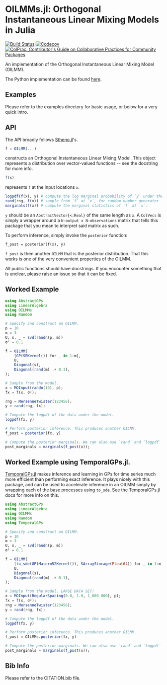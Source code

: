 # OILMMs.jl: Orthogonal Instantaneous Linear Mixing Models in Julia

<!-- [![Stable](https://img.shields.io/badge/docs-stable-blue.svg)](https://willtebbutt.github.io/OILMMs.jl/stable)
[![Dev](https://img.shields.io/badge/docs-dev-blue.svg)](https://willtebbutt.github.io/OILMMs.jl/dev) -->
[![Build Status](https://travis-ci.com/willtebbutt/OILMMs.jl.svg?branch=master)](https://travis-ci.com/willtebbutt/OILMMs.jl)
[![Codecov](https://codecov.io/gh/willtebbutt/OILMMs.jl/branch/master/graph/badge.svg)](https://codecov.io/gh/willtebbutt/OILMMs.jl)
[![ColPrac: Contributor's Guide on Collaborative Practices for Community Packages](https://img.shields.io/badge/ColPrac-Contributor's%20Guide-blueviolet)](https://github.com/SciML/ColPrac)

An implementation of the Orthogonal Instantaneous Linear Mixing Model (OILMM).

The Python implementation can be found [here](https://github.com/wesselb/oilmm).

## Examples

Please refer to the examples directory for basic usage, or below for a very quick intro.

## API

The API broadly follows [Stheno.jl](https://github.com/willtebbutt/Stheno.jl/)'s.
```julia
f = OILMM(...)
```
constructs an Orthogonal Instantaneous Linear Mixing Model. This object represents a distribution over vector-valued functions -- see the docstring for more info.

```julia
f(x)
```
represents `f` at the input locations `x`.
```julia
logpdf(f(x), y) # compute the log marginal probability of `y` under the model.
rand(rng, f(x)) # sample from `f` at `x`, for random number generator `rng`.
marginals(f(x)) # compute the marginal statistics of `f` at `x`.
```
`y` should be an `AbstractVector{<:Real}` of the same length as `x`. A `ColVecs` is simply a wrapper around a `N-output x N-observations` matrix that tells this package that you mean to interpret said matrix as such.

To perform inference, simply invoke the `posterior` function:
```
f_post = posterior(f(x), y)
```
`f_post` is then another `OILMM` that is the posterior distribution. That this works is one of the very convenient properties of the OILMM.

All public functions should have docstrings. If you encounter something that is unclear, please raise an issue so that it can be fixed.

## Worked Example

```julia
using AbstractGPs
using LinearAlgebra
using OILMMs
using Random

# Specify and construct an OILMM.
p = 10
m = 3
U, s, _ = svd(randn(p, m))
σ² = 0.1

f = OILMM(
    [GP(SEKernel()) for _ in 1:m],
    U,
    Diagonal(s),
    Diagonal(rand(m) .+ 0.1),
);

# Sample from the model.
x = MOInput(randn(10), p);
fx = f(x, σ²);

rng = MersenneTwister(123456);
y = rand(rng, fx);

# Compute the logpdf of the data under the model.
logpdf(fx, y)

# Perform posterior inference. This produces another OILMM.
f_post = posterior(fx, y)

# Compute the posterior marginals. We can also use `rand` and `logpdf` as before.
post_marginals = marginals(f_post(x));
```

## Worked Example using TemporalGPs.jl.

[TemporalGPs.jl](https://github.com/willtebbutt/TemporalGPs.jl/) makes inference and learning in GPs for time series much more efficient than performing exact inference.
It plays nicely with this package, and can be used to accelerate inference in an OILMM
simply by wrapping each of the base processes using `to_sde`. See the TemporalGPs.jl docs
for more info on this.

```julia
using AbstractGPs
using LinearAlgebra
using OILMMs
using Random
using TemporalGPs

# Specify and construct an OILMM.
p = 10
m = 3
U, s, _ = svd(randn(p, m))
σ² = 0.1

f = OILMM(
    [to_sde(GP(Matern52Kernel()), SArrayStorage(Float64)) for _ in 1:m],
    U,
    Diagonal(s),
    Diagonal(rand(m) .+ 0.1),
);

# Sample from the model. LARGE DATA SET!
x = MOInput(RegularSpacing(0.0, 1.0, 1_000_000), p);
fx = f(x, σ²);
rng = MersenneTwister(123456);
y = rand(rng, fx);

# Compute the logpdf of the data under the model.
logpdf(fx, y)

# Perform posterior inference. This produces another OILMM.
f_post = OILMMs.posterior(fx, y)

# Compute the posterior marginals. We can also use `rand` and `logpdf` as before.
post_marginals = marginals(f_post(x));
```


## Bib Info
Please refer to the CITATION.bib file.
